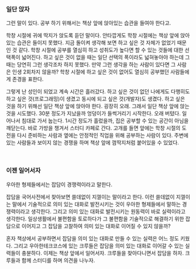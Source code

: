 ### 일단 앉자

그런 말이 있다. 공부 하기 위해서는 책상 앞에 앉아있는 습관을 들여야 한다고.

학창 시절에 귀에 딱지가 앉도록 듣던 말이다. 안타깝게도 학창 시절에는 책상 앞에 앉아 있는 습관은 들이지 못했다. 지금 돌이켜 생각해 보면 하고 싶은 것 자체가 없었기 때문인 것 같다. 학창 시절에 공부를 열심히 하고 성취도가 높다면 할 수 있는 것들에 대한 선택폭이 넓어진다. 하고 싶은 것이 없을 때는 일단 선택의 폭이라도 넓혀놓아야 하는데 그때는 당연히 그런 생각조차 하지 못했다. 만약 그런 생각을 하는 사람이 있다면 그 사람은 인생 2회차지 않을까? 학창 시절에 하고 싶은 것이 없어도 열심히 공부했던 사람들에게 존경을 표한다.

그렇게 난 성인이 되었고 계속 시간은 흘러갔다. 하고 싶은 것이 없던 나에게도 다행히도 하고 싶은 것(프로그래밍)이 생겼고 동시에 되고 싶은 것(개발자)도 생겼다. 하고 싶은 것을 하기 위해선 일단 책상 앞에 앉아야 한다. 굉장히 오래. 그래서 일단 책상 앞에 앉는 것을 시도했다. 30분 정도가 지났을까 엉덩이가 들썩거리기 시작한다. 오래 버텼다. 일어나서 침대로 가서 눕는다. 1시간 정도가 흘렀을까, 집은 공부할 수 있는 공간이 아님을 깨닫는다. 바로 가방을 챙겨서 스터디 카페로 간다. 고개를 들면 앞에는 학창 시절의 도전을 다시 준비하는 사람과 옆에는 안정적인 직업을 위해 공부하는 사람이 있다. 주변에 있는 사람들과 보이지 않는 경쟁을 하며 책상 앞에 껌딱지처럼 붙어있을 수 있었다.

<br/>

### 이젠 일어서자

우아한 형제들에서는 잡담이 경쟁력이라고 말한다.

잡담을 국어사전에서 찾아보면 쓸데없이 지껄이는 말이라고 한다. 이런 쓸데없이 지껄이는 말에서 기술적으로 의미 있는 대화로 발전시키는 것이 우아한 형제들에서 말하는 경쟁력이라고 생각한다. 그리고 의미 있는 대화로 발전시키는 원동력이 바로 실력이라고 생각한다. 일상생활에서 불편함을 토로하다가 그 불편함을 기술적으로 해결하기 위한 잡담으로 이어지고 그 잡담을 고찰하여 의미 있는 대화로 이어질 수 있지 않을까?

혼자 책상에서 공부하면서 잡담을 의미 있는 대화로 만들 수 있는 실력은 어느 정도 키웠다. 그리고 우아한테크코스에 있는 크루들은 잡담을 의미 있는 대화로 이어갈 수 있는 실력들이 충뷴하다. 이제는 책상 앞에서 일어서자. 크루들을 찾아다니면서 잡담을 하자. 크루들과 함께 스터디를 하며 의견을 나누자.
